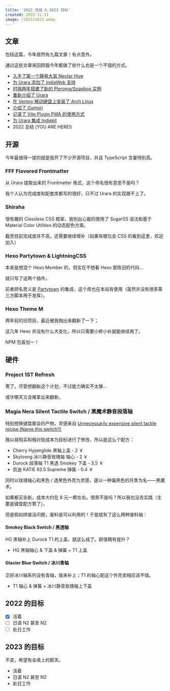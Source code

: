 ```yaml
---
title: '2022 总结 & 2023 目标'
created: 2022-12-31
image: /2023/2023.webp
---
```


## 文章

包括这篇，今年居然有九篇文章！有点意外。

通过这些文章来回顾我今年都做了些什么也是一个不错的方式。

- [入手了第一个静电大耳 Nectar Hive](/nectar-hive)
- [为 Urara 添加了 IndieWeb 支持](/indieweb)
- [时隔两年搭建了新的 Pleroma/Soapbox 实例](/pleroma)
- [重新介绍了 Urara](/intro-urara/re)
- [在 Ventoy 移动硬盘上安装了 Arch Linux](/ventoy-archlinux)
- [介绍了 Gumori](/gumori)
- [记录了 Vite Plugin PWA 的使用方式](/vite-plugin-pwa)
- [为 Urara 集成 Indiekit](/indiekit)
- 2022 总结 (YOU ARE HERE!)

## 开源

今年最值得一提的就是我开了不少开源项目，并且 TypeScript 含量特别高。

### FFF Flavored Frontmatter

从 Urara 提取出来的 Frontmatter 格式，这个命名很有意思不是吗？

我个人认为完成度和配套库都写的很好，只不过 Urara 的实现跟不上了。

### Shiraha

很有趣的 Classless CSS 框架，我别出心裁的使用了 SugarSS 语法和基于 Material Color Utilities 的动态配色方案。

截至目前完成度并不高，还需要继续增补（如果有哪位会 CSS 的看到这里，欢迎加入）

### Hexo Partytown & LightningCSS

本来是想混个 Hexo Member 的，但实在不想看 Hexo 那陈旧的代码...

就只写了这两个插件。

前者顾名思义是 [Partytown](https://partytown.builder.io/) 的集成，这个库也在本站有使用（虽然并没有很多第三方脚本用于发挥）。

### Hexo Theme M

两年前的旧项目，最近被我掏出来翻新了一下；

这几年 Hexo 并没有什么大变化，所以只需要小修小补就能继续用了。

NPM 包喜加一！

## 硬件

### Project 1ST Refresh

寄了。尽管想翻新这个计划，不过能力确实不太够...

或许哪天又会被拿出来翻新。

### Magia Nera Silent Tactile Switch / 黑魔术静音段落轴

特别想换键盘那会的产物，灵感来自 [Unnecessarily expensive silent tactile recipe (Name this switch!!)](https://www.reddit.com/r/switchmodders/comments/ylt9oq/unnecessarily_expensive_silent_tactile_recipe/)

我以易购买和相对低成本为目标进行了修改，所以是这么个配方：

- Cherry Hyperglide 黑轴上盖 - 2 ￥
- Skyloong 冰川静音玫瑰轴 轴心 - 2 ￥
- Durock 段落轴 T1 黑透 Smokey 下盖 - 3.5 ￥
- 凯迪 KATIE 63.5 Supreme 弹簧 - 0.4 ￥

同时以玫瑰轴心和黑色 / 透黑色外壳为灵感，遂以一种偏黑色的月季为名——黑魔术。

如果都买全新，成本大约在 8 元一颗左右。很贵不是吗？所以我也没去实践（主要是键盘配方寄了）。

但是假如拼接没问题，废料是可以利用的！于是就有了这么两种废料轴：

#### Smokey Black Switch / 黑透轴

HG 黑轴补上 Durock T1 的上盖，就这么成了。颜值略有提升？

- HG 黑轴轴心 & 下盖 & 弹簧 + T1 上盖

#### Glacier Blue Switch / 冰川青轴

正好冰川轴系列没有青轴，我来补上；T1 的轴心配这个外壳卖相应该不错。

- T1 轴心 & 弹簧 + 冰川静音玫瑰轴上下盖

## 2022 的目标

- [x] 活着
- [ ] 日语 N2 甚至 N2
- [ ] 赴日工作

## 2023 的目标

不变，希望有全填上的那天。

- 活着
- 日语 N2 甚至 N2
- 赴日工作
